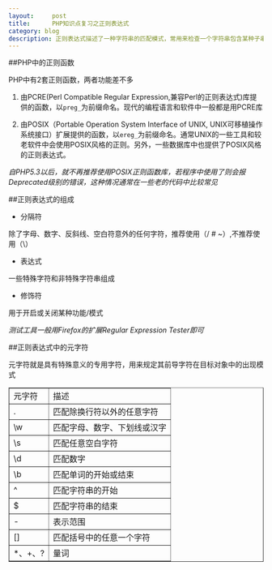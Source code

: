 ```yaml
---
layout:     post
title:      PHP知识点复习之正则表达式
category: blog
description: 正则表达式描述了一种字符串的匹配模式，常用来检查一个字符串包含某种子串、将匹配的子串替换或从某个串中取出符合条件的子串
---
```


##PHP中的正则函数

PHP中有2套正则函数，两者功能差不多

1. 由PCRE(Perl Compatible Regular Expression,兼容Perl的正则表达式)库提供的函数，以`preg_`为前缀命名。现代的编程语言和软件中一般都是用PCRE库

2. 由POSIX（Portable Operation System Interface of UNIX, UNIX可移植操作系统接口）扩展提供的函数，以`ereg_`为前缀命名。通常UNIX的一些工具和较老软件中会使用POSIX风格的正则。另外，一些数据库中也提供了POSIX风格的正则表达式。

*自PHP5.3以后，就不再推荐使用POSIX正则函数库，若程序中使用了则会报Deprecated级别的错误，这种情况通常在一些老的代码中比较常见*

##正则表达式的组成

* 分隔符

除了字母、数字、反斜线、空白符意外的任何字符，推荐使用（/ # ~）,不推荐使用（\）

* 表达式

一些特殊字符和非特殊字符串组成

* 修饰符

用于开启或关闭某种功能/模式

*测试工具一般用Firefox的扩展Regular Expression Tester即可*

##正则表达式中的元字符

元字符就是具有特殊意义的专用字符，用来规定其前导字符在目标对象中的出现模式

<table border="1">
    <tr><td>元字符</td><td>描述</td></tr>
    <tr><td>.</td><td>匹配除换行符以外的任意字符</td></tr>
    <tr><td>\w</td><td>匹配字母、数字、下划线或汉字</td></tr>
    <tr><td>\s</td><td>匹配任意空白字符</td></tr>
    <tr><td>\d</td><td>匹配数字</td></tr>
    <tr><td>\b</td><td>匹配单词的开始或结束</td></tr>
    <tr><td>^</td><td>匹配字符串的开始</td></tr>
    <tr><td>$</td><td>匹配字符串的结束</td></tr>
    <tr><td>-</td><td>表示范围</td></tr>
    <tr><td>[]</td><td>匹配括号中的任意一个字符</td></tr>
    <tr><td>*、+、?</td><td>量词</td></tr>
</table>
